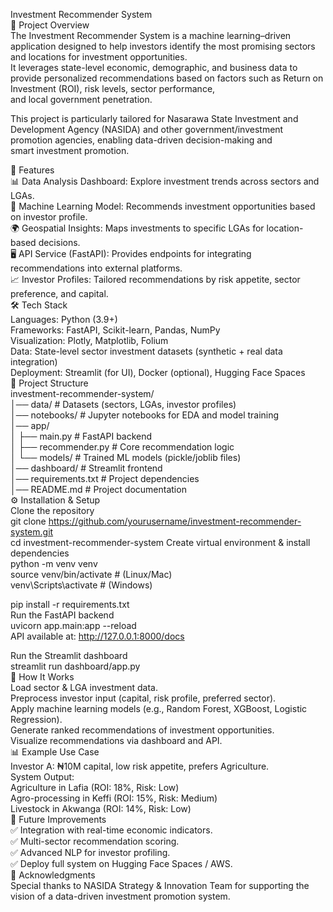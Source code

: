 Investment Recommender System  
📌 Project Overview  
The Investment Recommender System is a machine learning–driven application designed to help investors identify the most promising sectors and locations for investment opportunities.   
It leverages state-level economic, demographic, and business data to provide personalized recommendations based on factors such as Return on Investment (ROI), risk levels, sector performance,   
and local government penetration.  

This project is particularly tailored for Nasarawa State Investment and Development Agency (NASIDA) and other government/investment promotion agencies, enabling data-driven decision-making and   
smart investment promotion.  

🚀 Features  
📊 Data Analysis Dashboard: Explore investment trends across sectors and LGAs.  
🤖 Machine Learning Model: Recommends investment opportunities based on investor profile.  
🌍 Geospatial Insights: Maps investments to specific LGAs for location-based decisions.  
🖥️ API Service (FastAPI): Provides endpoints for integrating recommendations into external platforms.  
📈 Investor Profiles: Tailored recommendations by risk appetite, sector preference, and capital.  
🛠️ Tech Stack  
Languages: Python (3.9+)  
Frameworks: FastAPI, Scikit-learn, Pandas, NumPy  
Visualization: Plotly, Matplotlib, Folium  
Data: State-level sector investment datasets (synthetic + real data integration)  
Deployment: Streamlit (for UI), Docker (optional), Hugging Face Spaces  
📂 Project Structure  
investment-recommender-system/  
│── data/                # Datasets (sectors, LGAs, investor profiles)  
│── notebooks/           # Jupyter notebooks for EDA and model training  
│── app/                   
│   ├── main.py          # FastAPI backend  
│   ├── recommender.py   # Core recommendation logic  
│   └── models/          # Trained ML models (pickle/joblib files)  
│── dashboard/           # Streamlit frontend  
│── requirements.txt     # Project dependencies  
│── README.md            # Project documentation  
⚙️ Installation & Setup  
Clone the repository  
git clone https://github.com/yourusername/investment-recommender-system.git  
cd investment-recommender-system 
Create virtual environment & install dependencies  
python -m venv venv  
source venv/bin/activate   # (Linux/Mac)  
venv\Scripts\activate      # (Windows)  

pip install -r requirements.txt  
Run the FastAPI backend  
uvicorn app.main:app --reload  
API available at: http://127.0.0.1:8000/docs  

Run the Streamlit dashboard  
streamlit run dashboard/app.py  
🧠 How It Works  
Load sector & LGA investment data.  
Preprocess investor input (capital, risk profile, preferred sector).  
Apply machine learning models (e.g., Random Forest, XGBoost, Logistic Regression).  
Generate ranked recommendations of investment opportunities.  
Visualize recommendations via dashboard and API.  
📊 Example Use Case  
Investor A: ₦10M capital, low risk appetite, prefers Agriculture.  
System Output:  
Agriculture in Lafia (ROI: 18%, Risk: Low)  
Agro-processing in Keffi (ROI: 15%, Risk: Medium)  
Livestock in Akwanga (ROI: 14%, Risk: Low)  
📌 Future Improvements  
✅ Integration with real-time economic indicators.  
✅ Multi-sector recommendation scoring.  
✅ Advanced NLP for investor profiling.  
✅ Deploy full system on Hugging Face Spaces / AWS.  
🙌 Acknowledgments    
Special thanks to NASIDA Strategy & Innovation Team for supporting the vision of a data-driven investment promotion system.  
